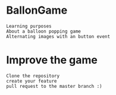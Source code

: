 # BallonGame
```
Learning purposes
About a balloon popping game
Alternating images with an button event
```
# Improve the game
```
Clone the repository
create your feature
pull request to the master branch :)
```

